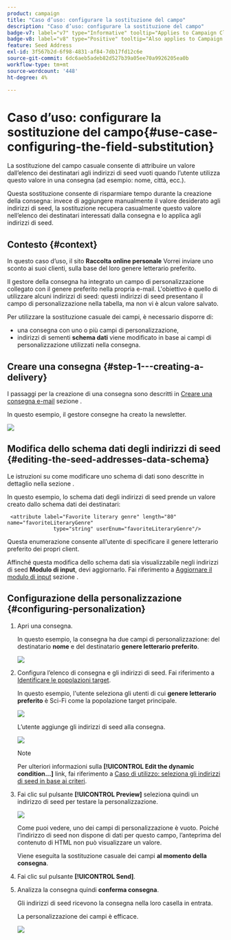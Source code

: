 ```yaml
---
product: campaign
title: "Caso d’uso: configurare la sostituzione del campo"
description: "Caso d’uso: configurare la sostituzione del campo"
badge-v7: label="v7" type="Informative" tooltip="Applies to Campaign Classic v7"
badge-v8: label="v8" type="Positive" tooltip="Also applies to Campaign v8"
feature: Seed Address
exl-id: 3f567b2d-6f98-4831-af84-7db17fd12c6e
source-git-commit: 6dc6aeb5adeb82d527b39a05ee70a9926205ea0b
workflow-type: tm+mt
source-wordcount: '448'
ht-degree: 4%

---
```


# Caso d’uso: configurare la sostituzione del campo{#use-case-configuring-the-field-substitution}



La sostituzione del campo casuale consente di attribuire un valore dall’elenco dei destinatari agli indirizzi di seed vuoti quando l’utente utilizza questo valore in una consegna (ad esempio: nome, città, ecc.).

Questa sostituzione consente di risparmiare tempo durante la creazione della consegna: invece di aggiungere manualmente il valore desiderato agli indirizzi di seed, la sostituzione recupera casualmente questo valore nell’elenco dei destinatari interessati dalla consegna e lo applica agli indirizzi di seed.

## Contesto {#context}

In questo caso d’uso, il sito **Raccolta online personale** Vorrei inviare uno sconto ai suoi clienti, sulla base del loro genere letterario preferito.

Il gestore della consegna ha integrato un campo di personalizzazione collegato con il genere preferito nella propria e-mail. L&#39;obiettivo è quello di utilizzare alcuni indirizzi di seed: questi indirizzi di seed presentano il campo di personalizzazione nella tabella, ma non vi è alcun valore salvato.

Per utilizzare la sostituzione casuale dei campi, è necessario disporre di:

* una consegna con uno o più campi di personalizzazione,
* indirizzi di sementi **schema dati** viene modificato in base ai campi di personalizzazione utilizzati nella consegna.

## Creare una consegna {#step-1---creating-a-delivery}

I passaggi per la creazione di una consegna sono descritti in [Creare una consegna e-mail](creating-an-email-delivery.md) sezione .

In questo esempio, il gestore consegne ha creato la newsletter.

![](assets/dlv_seeds_usecase_24.png)

## Modifica dello schema dati degli indirizzi di seed {#editing-the-seed-addresses-data-schema}

Le istruzioni su come modificare uno schema di dati sono descritte in dettaglio nella sezione .

In questo esempio, lo schema dati degli indirizzi di seed prende un valore creato dallo schema dati dei destinatari:

```
 <attribute label="Favorite literary genre" length="80" name="favoriteLiteraryGenre"
               type="string" userEnum="favoriteLiteraryGenre"/>
```

Questa enumerazione consente all’utente di specificare il genere letterario preferito dei propri client.

Affinché questa modifica dello schema dati sia visualizzabile negli indirizzi di seed **Modulo di input**, devi aggiornarlo. Fai riferimento a [Aggiornare il modulo di input](use-case--selecting-seed-addresses-on-criteria.md#updating-the-input-form) sezione .

## Configurazione della personalizzazione {#configuring-personalization}

1. Apri una consegna.

   In questo esempio, la consegna ha due campi di personalizzazione: del destinatario **nome** e del destinatario **genere letterario preferito**.

   ![](assets/dlv_seeds_usecase_25.png)

1. Configura l’elenco di consegna e gli indirizzi di seed. Fai riferimento a [Identificare le popolazioni target](steps-defining-the-target-population.md).

   In questo esempio, l&#39;utente seleziona gli utenti di cui **genere letterario preferito** è Sci-Fi come la popolazione target principale.

   ![](assets/dlv_seeds_usecase_26.png)

   L’utente aggiunge gli indirizzi di seed alla consegna.

   ![](assets/dlv_seeds_usecase_27.png)

   >[!NOTE]
   >
   >Per ulteriori informazioni sulla **[!UICONTROL Edit the dynamic condition...]** link, fai riferimento a [Caso di utilizzo: seleziona gli indirizzi di seed in base ai criteri](use-case--selecting-seed-addresses-on-criteria.md).

1. Fai clic sul pulsante **[!UICONTROL Preview]** seleziona quindi un indirizzo di seed per testare la personalizzazione.

   ![](assets/dlv_seeds_usecase_28.png)

   Come puoi vedere, uno dei campi di personalizzazione è vuoto. Poiché l’indirizzo di seed non dispone di dati per questo campo, l’anteprima del contenuto di HTML non può visualizzare un valore.

   Viene eseguita la sostituzione casuale dei campi **al momento della consegna**.

1. Fai clic sul pulsante **[!UICONTROL Send]**.
1. Analizza la consegna quindi **conferma consegna**.

   Gli indirizzi di seed ricevono la consegna nella loro casella in entrata.

   La personalizzazione dei campi è efficace.

   ![](assets/dlv_seeds_usecase_08.png)
